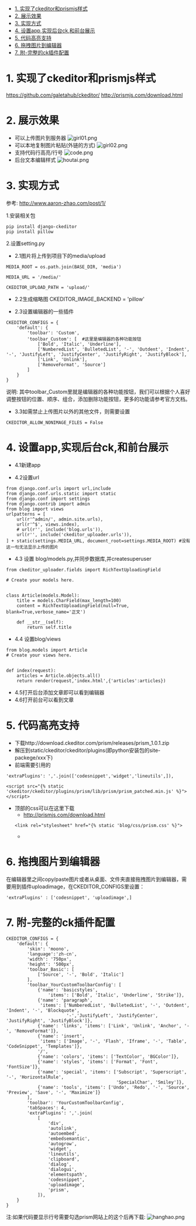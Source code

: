 - [1. 实现了ckeditor和prismjs样式](#1-实现了ckeditor和prismjs样式)
- [2. 展示效果](#2-展示效果)
- [3. 实现方式](#3-实现方式)
- [4. 设置app,实现后台ck,和前台展示](#4-设置app,实现后台ck,和前台展示)
- [5. 代码高亮支持](#5-代码高亮支持)
- [6. 拖拽图片到编辑器](#6-拖拽图片到编辑器)
- [7. 附-完整的ck插件配置](#7-附-完整的ck插件配置)


# 1. 实现了ckeditor和prismjs样式
https://github.com/galetahub/ckeditor/
http://prismjs.com/download.html

# 2. 展示效果
- 可以上传图片到服务器
![girl01.png](https://github.com/lannyma/maotai-zmr-ckeditor/raw/master/media/girl01.png)
- 可以本地复制图片粘贴(外链的方式)
![girl02.png](https://github.com/lannyma/maotai-zmr-ckeditor/raw/master/media/girl02.png)
- 支持代码行高亮/行号
![code.png](https://github.com/lannyma/maotai-zmr-ckeditor/raw/master/media/code.png)
- 后台文本编辑样式
![houtai.png](https://github.com/lannyma/maotai-zmr-ckeditor/raw/master/media/houtai.png)
# 3. 实现方式
参考: http://www.aaron-zhao.com/post/1/

1.安装相关包
```
pip install django-ckeditor
pip install pillow
```
2.设置setting.py

- 2.1图片将上传到项目下的media/upload
```
MEDIA_ROOT = os.path.join(BASE_DIR, 'media')

MEDIA_URL = '/media/'

CKEDITOR_UPLOAD_PATH = 'upload/'
```
- 2.2生成缩略图
CKEDITOR_IMAGE_BACKEND = 'pillow'

- 2.3设置编辑器的一些插件
```
CKEDITOR_CONFIGS = {
    'default': {
        'toolbar': 'Custom',
        'toolbar_Custom': [  #这里是编辑器的各种功能按钮
            ['Bold', 'Italic', 'Underline'],
            ['NumberedList', 'BulletedList', '-', 'Outdent', 'Indent', '-', 'JustifyLeft', 'JustifyCenter', 'JustifyRight', 'JustifyBlock'],
            ['Link', 'Unlink'],
            ['RemoveFormat', 'Source']
        ]
    }
}
```
说明: 其中toolbar_Custom里就是编辑器的各种功能按钮，我们可以根据个人喜好调整按钮的位置、顺序、组合，添加删除功能按钮，更多的功能请参考官方文档。

- 3.3如需禁止上传图片以外的其他文件，则需要设置
```
CKEDITOR_ALLOW_NONIMAGE_FILES = False
```

# 4. 设置app,实现后台ck,和前台展示

- 4.1新建app

- 4.2设置url
```
from django.conf.urls import url,include
from django.conf.urls.static import static
from django.conf import settings
from django.contrib import admin
from blog import views
urlpatterns = [
    url(r'^admin/', admin.site.urls),
    url(r'^$', views.index),
    # url(r'', include('blog.urls')),
    url(r'', include('ckeditor_uploader.urls')),
] + static(settings.MEDIA_URL, document_root=settings.MEDIA_ROOT) #没有这一句无法显示上传的图片
```

- 4.3 设置 blog/models.py,并同步数据库,并createsuperuser
```
from ckeditor_uploader.fields import RichTextUploadingField

# Create your models here.


class Article(models.Model):
    title = models.CharField(max_length=100)
    content = RichTextUploadingField(null=True, blank=True,verbose_name='正文')

    def __str__(self):
        return self.title
```
- 4.4 设置blog/views
```
from blog.models import Article
# Create your views here.


def index(request):
    articles = Article.objects.all()
    return render(request,'index.html',{'articles':articles})

```
- 4.5打开后台添加文章即可以看到编辑器
- 4.6打开前台可以看到文章

# 5. 代码高亮支持
- 下载http://download.ckeditor.com/prism/releases/prism_1.0.1.zip
- 解压到static/ckeditor/ckeditor/plugins(即python安装包的site-packege/xxx下)
- 前端需要引用的
```
'extraPlugins': ','.join(['codesnippet','widget','lineutils',]),
```
```
<script src="{% static 'ckeditor/ckeditor/plugins/prism/lib/prism/prism_patched.min.js' %}"></script>
```
- 顶部的css可以在这里下载
  - http://prismjs.com/download.html
  ```
  <link rel="stylesheet" href="{% static 'blog/css/prism.css' %}">
  ```
  - 

# 6. 拖拽图片到编辑器

在编辑器里之间copy/paste图片或者从桌面、文件夹直接拖拽图片到编辑器，需要用到插件uploadimage，在CKEDITOR_CONFIGS里设置：
```
'extraPlugins' : ['codesnippet', 'uploadimage',]
```

# 7. 附-完整的ck插件配置
```
CKEDITOR_CONFIGS = {
    'default': {
        'skin': 'moono',
        'language':'zh-cn',
        'width': '750px',
        'height': '500px',
        'toolbar_Basic': [
            ['Source', '-', 'Bold', 'Italic']
        ],
        'toolbar_YourCustomToolbarConfig': [
            {'name': 'basicstyles',
                'items': ['Bold', 'Italic', 'Underline', 'Strike']},
            {'name': 'paragraph',
             'items': ['NumberedList', 'BulletedList', '-', 'Outdent', 'Indent', '-', 'Blockquote',
                       '-','JustifyLeft', 'JustifyCenter', 'JustifyRight', 'JustifyBlock']},
            {'name': 'links', 'items': ['Link', 'Unlink', 'Anchor', '-', 'RemoveFormat']},
            {'name': 'insert',
             'items': ['Image', '-', 'Flash', 'Iframe', '-', 'Table', 'CodeSnippet', 'Templates']},
            '/',
            {'name': 'colors', 'items': ['TextColor', 'BGColor']},
            {'name': 'styles', 'items': ['Format', 'Font', 'FontSize']},
            {'name': 'special', 'items': ['Subscript', 'Superscript', '-', 'HorizontalRule',
                                          'SpecialChar', 'Smiley']},
            {'name': 'tools', 'items': ['Undo', 'Redo', '-', 'Source', 'Preview', 'Save', '-', 'Maximize']}
        ],
        'toolbar': 'YourCustomToolbarConfig',
        'tabSpaces': 4,
        'extraPlugins': ','.join(
            [
                'div',
                'autolink',
                'autoembed',
                'embedsemantic',
                'autogrow',
                'widget',
                'lineutils',
                'clipboard',
                'dialog',
                'dialogui',
                'elementspath',
                'codesnippet',
                'uploadimage',
                'prism',
            ]),
    }
}
```

注:如果代码要显示行号需要勾选prism网站上的这个后再下载:
![hanghao.png](https://github.com/lannyma/maotai-zmr-ckeditor/raw/master/media/hanghao.png)
